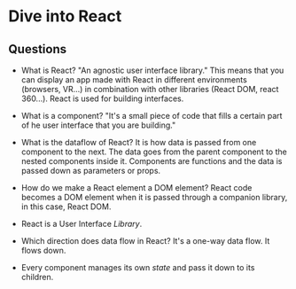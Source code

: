 # Dive into React

## Questions

- What is React? "An agnostic user interface library." This means that you can display an app made with React in different environments (browsers, VR...) in combination with other libraries (React DOM, react 360...). React is used for building interfaces.

- What is a component? "It's a small piece of code that fills a certain part of he user interface that you are building."

- What is the dataflow of React? It is how data is passed from one component to the next. The data goes from the parent component to the nested components inside it. Components are functions and the data is passed down as parameters or props.

- How do we make a React element a DOM element? React code becomes a DOM element when it is passed through a companion library, in this case, React DOM.

- React is a User Interface _Library_.

- Which direction does data flow in React? It's a one-way data flow. It flows down.

- Every component manages its own _state_ and pass it down to its children.
